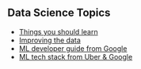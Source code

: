 ## Data Science Topics
* [Things you should learn](https://www.datasciencecentral.com/profiles/blogs/the-first-things-you-should-learn-as-a-data-scientist-not-what-yo)
* [Improving the data](https://petewarden.com/2018/05/28/why-you-need-to-improve-your-training-data-and-how-to-do-it/)
* [ML developer guide from Google](https://developers.google.com/machine-learning/rules-of-ml/)
* [ML tech stack from Uber & Google](https://medium.com/intuitionmachine/google-and-ubers-best-practices-for-deep-learning-58488a8899b6)

